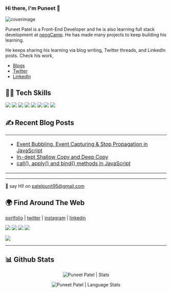 ### Hi there, I'm Puneet 👋

![coverimage](https://user-images.githubusercontent.com/91944618/168462275-40541212-177a-4822-9249-facf0234fb6a.png)

Puneet Patel is a Front-End Developer and he is also learning full stack development at [neogCamp](https://neog.camp/). He has made many projects to keep building his learning. 

He keeps sharing his learning via blog writing, Twitter threads, and LinkedIn posts. Check his work,

- [Blogs](https://puneetp16.hashnode.dev/)
- [Twitter](https://twitter.com/Puneet16_)
- [LinkedIn](https://www.linkedin.com/in/puneet16/)

## 👨‍💻 Tech Skills 

![](https://img.shields.io/badge/HTML5-E34F26?style=for-the-badge&logo=html5&logoColor=white)
![](https://img.shields.io/badge/CSS3-1572B6?style=for-the-badge&logo=css3&logoColor=white)
![](https://img.shields.io/badge/JavaScript-F7DF1E?style=for-the-badge&logo=javascript&logoColor=black)
![](https://img.shields.io/badge/React-20232A?style=for-the-badge&logo=react&logoColor=61DAFB)
![](https://img.shields.io/badge/Markdown-000000?style=for-the-badge&logo=markdown&logoColor=white)
![](https://img.shields.io/badge/Git-F05032?style=for-the-badge&logo=git&logoColor=white)
![](https://img.shields.io/badge/firebase-ffca28?style=for-the-badge&logo=firebase&logoColor=black)
![](https://img.shields.io/badge/Netlify-00C7B7?style=for-the-badge&logo=netlify&logoColor=white)

## ✍️ Recent Blog Posts

<table align="center">
  <tr>
    <td width="50%">

<!-- BLOG-POST-LIST:START -->
- [Event Bubbling, Event Capturing & Stop Propagation in JavaScript](https://puneetp16.hashnode.dev/event-bubbling-event-capturing-and-stop-propagation-in-javascript)
- [In-dept Shallow Copy and Deep Copy](https://puneetp16.hashnode.dev/in-dept-shallow-copy-and-deep-copy)
- [call(), apply() and bind() methods in JavaScript](https://puneetp16.hashnode.dev/call-apply-and-bind-methods-in-javascript)
<!-- BLOG-POST-LIST:END -->
 
</td>
  </tr>
</table>

-----

📧 say HI! on [patelpunit95@gmail.com](mailto:patelpunit95@gmail.com)

## 🌍 Find Around The Web

[portfolio](https://puneetpatel.netlify.app/)  |  [twitter](https://twitter.com/Puneet16_)  |  [instagram](https://www.instagram.com/puneetpatel_16/)  |  [linkedin](https://www.linkedin.com/in/puneet16/)

<a href="https://twitter.com/Puneet16_"><img src="https://img.shields.io/badge/Twitter-1DA1F2?style=for-the-badge&logo=twitter&logoColor=white"/></a>
<a href="https://github.com/puneetp16"><img src="https://img.shields.io/badge/GitHub-100000?style=for-the-badge&logo=github&logoColor=white"/></a>
<a href="https://www.linkedin.com/in/puneet16/"><img src="https://img.shields.io/badge/LinkedIn-0077B5?style=for-the-badge&logo=linkedin&logoColor=white"/></a>
<a href="https://www.instagram.com/puneetpatel_16/"><img src="https://img.shields.io/badge/Instagram-E4405F?style=for-the-badge&logo=instagram&logoColor=white"/></a>
<!-- <a href="https://www.reddit.com/user/"><img src="https://img.shields.io/badge/Reddit-FF4500?style=for-the-badge&logo=reddit&logoColor=white"/></a> -->
<!-- <a href="https://stackoverflow.com/users/"><img src="https://img.shields.io/badge/Stack_Overflow-FE7A16?style=for-the-badge&logo=stack-overflow&logoColor=white"/></a> -->
<!-- <a href="https://www.youtube.com/channel/UC1j1TrFcvdHh5HcfFJiBuYQ"><img src="	https://img.shields.io/badge/YouTube-FF0000?style=for-the-badge&logo=youtube&logoColor=white"/></a> -->
<a href="https://puneetp16.hashnode.dev/"><img src="https://img.shields.io/badge/Hashnode-2962FF?style=for-the-badge&logo=hashnode&logoColor=white"/></a>
<!-- <a href="https://hackernoon.com/u/"><img src="https://img.shields.io/badge/Hackernoon-00B171?style=for-the-badge&logo=hackernoon&logoColor=white"/></a> -->
<!-- <a href="https://.medium.com/"><img src="https://img.shields.io/badge/Medium-12100E?style=for-the-badge&logo=medium&logoColor=white"/></a>
<a href="https://dev.to/"><img src="https://img.shields.io/badge/dev.to-0A0A0A?style=for-the-badge&logo=devdotto&logoColor=white"/></a>
 -->
-----

## 📊 Github Stats

<p align="center"> <img src="https://github-readme-stats.vercel.app/api?username=puneetp16&show_icons=true&theme=gotham" alt="Puneet Patel | Stats" />
<p align="center"> <img src="https://github-readme-stats.vercel.app/api/top-langs/?username=puneetp16&layout=compact&&theme=gotham" alt="Puneet Patel | Language Stats" />
